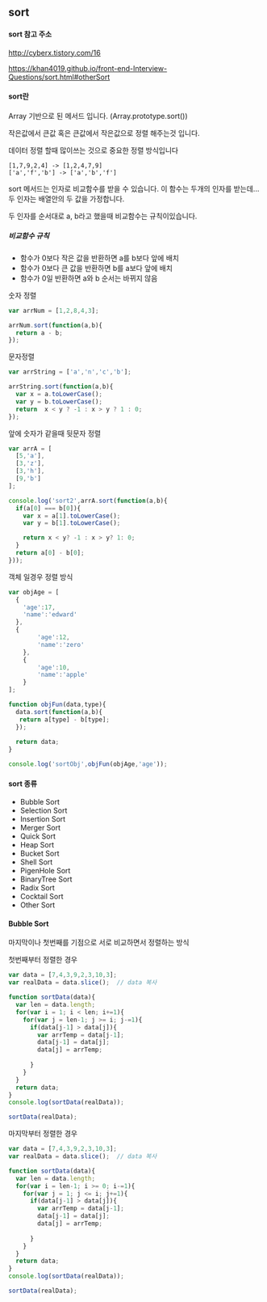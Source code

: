 ## sort

#### sort 참고 주소 
http://cyberx.tistory.com/16

https://khan4019.github.io/front-end-Interview-Questions/sort.html#otherSort

#### sort란
Array 기반으로 된 메서드 입니다.
(Array.prototype.sort())

작은값에서 큰값 혹은 큰값에서 작은값으로 정렬 해주는것 입니다.

데이터 정렬 할때 많이쓰는 것으로 중요한 정렬 방식입니다

```
[1,7,9,2,4] -> [1,2,4,7,9]
['a','f','b'] -> ['a','b','f']

```
sort 메서드는 인자로 비교함수를 받을 수 있습니다. 이 함수는 두개의 인자를 받는데... 두 인자는 배열안의 두 값을 가정합니다. 

두 인자를 순서대로 a, b라고 했을때 비교함수는 규칙이있습니다.

##### 비교함수 규칙
- 함수가 0보다 작은 값을 반환하면 a를 b보다 앞에 배치
- 함수가 0보다 큰 값을 반환하면 b를 a보다 앞에 배치
- 함수가 0일 반환하면 a와 b 순서는 바뀌지 않음


숫자 정렬
```javascript
var arrNum = [1,2,8,4,3];

arrNum.sort(function(a,b){
  return a - b;
});
```
문자정렬
```javascript
var arrString = ['a','n','c','b'];

arrString.sort(function(a,b){
  var x = a.toLowerCase();
  var y = b.toLowerCase();
  return  x < y ? -1 : x > y ? 1 : 0;
});
```

앞에 숫자가 같을때 뒷문자 정렬
```javascript
var arrA = [
  [5,'a'],
  [3,'z'],
  [3,'h'],
  [9,'b']
];

console.log('sort2',arrA.sort(function(a,b){
  if(a[0] === b[0]){
    var x = a[1].toLowerCase();
    var y = b[1].toLowerCase();

    return x < y? -1 : x > y? 1: 0;
  }
  return a[0] - b[0];
}));
```

객체 일경우 정렬 방식
```javascript
var objAge = [
  {
    'age':17,
    'name':'edward'
  },
  {
		'age':12,
		'name':'zero'
	},
	{
		'age':10,
		'name':'apple'
	}
];

function objFun(data,type){
  data.sort(function(a,b){
   return a[type] - b[type];
  });
 
  return data;
}

console.log('sortObj',objFun(objAge,'age'));
```

#### sort 종류

- Bubble Sort
- Selection Sort
- Insertion Sort
- Merger Sort
- Quick Sort
- Heap Sort
- Bucket Sort
- Shell Sort
- PigenHole Sort
- BinaryTree Sort
- Radix Sort
- Cocktail Sort
- Other Sort

#### Bubble Sort

마지막이나 첫번째를 기점으로 서로 비교하면서 정렬하는 방식


첫번째부터 정렬한 경우
```javascript
var data = [7,4,3,9,2,3,10,3];
var realData = data.slice();  // data 복사

function sortData(data){
  var len = data.length;
  for(var i = 1; i < len; i+=1){
    for(var j = len-1; j >= i; j-=1){
      if(data[j-1] > data[j]){
        var arrTemp = data[j-1]; 
        data[j-1] = data[j];
        data[j] = arrTemp;
        
      }
    }
  }
  return data;
}
console.log(sortData(realData));

sortData(realData);

```

마지막부터 정렬한 경우
```javascript
var data = [7,4,3,9,2,3,10,3];
var realData = data.slice();  // data 복사

function sortData(data){
  var len = data.length;
  for(var i = len-1; i >= 0; i-=1){
    for(var j = 1; j <= i; j+=1){
      if(data[j-1] > data[j]){
        var arrTemp = data[j-1]; 
        data[j-1] = data[j];
        data[j] = arrTemp;
        
      }
    }
  }
  return data;
}
console.log(sortData(realData));

sortData(realData);

```